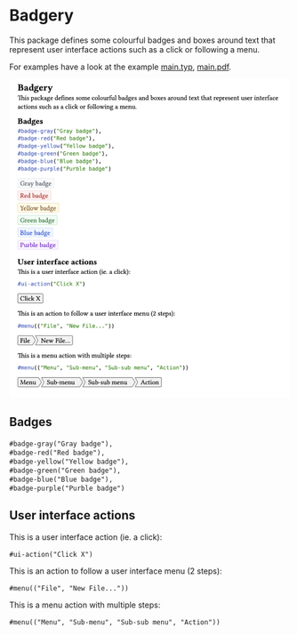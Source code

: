 # Badgery

This package defines some colourful badges and boxes around text that represent user interface actions such as a click or following a menu.

For examples have a look at the example [main.typ](./example/main.typ), [main.pdf](./exmaple/main.pdf).

![example](./demo.png)

## Badges

```typ
#badge-gray("Gray badge"),
#badge-red("Red badge"),
#badge-yellow("Yellow badge"),
#badge-green("Green badge"),
#badge-blue("Blue badge"),
#badge-purple("Purble badge")
```

## User interface actions

This is a user interface action (ie. a click):

```typ
#ui-action("Click X")
```

This is an action to follow a user interface menu (2 steps):

```typ
#menu(("File", "New File..."))
```

This is a menu action with multiple steps:

```typ
#menu(("Menu", "Sub-menu", "Sub-sub menu", "Action"))
```
